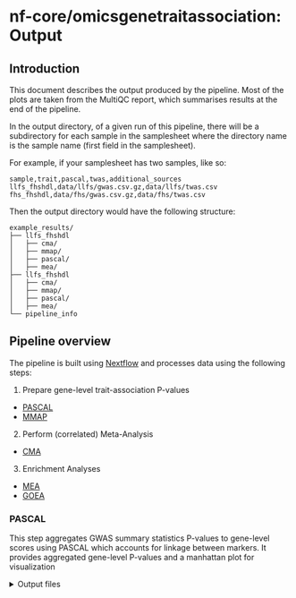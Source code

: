 # nf-core/omicsgenetraitassociation: Output

## Introduction

This document describes the output produced by the pipeline. Most of the plots are taken from the MultiQC report, which summarises results at the end of the pipeline.

In the output directory, of a given run of this pipeline, there will be a subdirectory for each sample in the samplesheet where the directory name is the sample name (first field in the samplesheet).

For example, if your samplesheet has two samples, like so:

```raw
sample,trait,pascal,twas,additional_sources
llfs_fhshdl,data/llfs/gwas.csv.gz,data/llfs/twas.csv
fhs_fhshdl,data/fhs/gwas.csv.gz,data/fhs/twas.csv
```

Then the output directory would have the following structure:

```raw
example_results/
├── llfs_fhshdl
│   ├── cma/
│   ├── mmap/
│   ├── pascal/
│   ├── mea/
├── llfs_fhshdl
│   ├── cma/
│   ├── mmap/
│   ├── pascal/
│   ├── mea/
└── pipeline_info
```

## Pipeline overview

The pipeline is built using [Nextflow](https://www.nextflow.io/) and processes data using the following steps:

1. Prepare gene-level trait-association P-values

-   [PASCAL](#pascal)
-   [MMAP](#mmap)

2. Perform (correlated) Meta-Analysis

-   [CMA](#cma)

3. Enrichment Analyses

-   [MEA](#mea)
-   [GOEA](#mea)

### PASCAL

This step aggregates GWAS summary statistics P-values to gene-level scores using PASCAL which accounts for linkage between markers. It provides aggregated gene-level P-values and a manhattan plot for visualization

<details markdown="1">
<summary>Output files</summary>

-   `pascal/`
    -   `pascal_out.tsv`: PASCAL gene-level P-values
    -   `manhattan_plot.png`: manhattan plot

### MMAP

This step uses MMAP to perform linear mixed model analysis using gene expression as the main predictor and the trait as the outcome variable. It provides a directory of LMM results for each gene as well as a parsed output as a single csv file.

<details markdown="1">
<summary>Output files</summary>

-   `mmap/`
    -   `mmap/`: directory containing single-gene results
    -   `parsed_output_mmap_results.csv`: parsed output file

### CMA

This step performs correlated meta-analysis using the CMA package. It provides an output file with the meta P-value and a matrix of tetrachoric correlation coefficients.

<details markdown="1">
<summary>Output files</summary>

-   `cma/`
    -   `CMA_meta.csv`: file with meta p-value
    -   `tetrachor_sigma.txt`: tetrachoric correlations between input datasets

### MEA

This step performs module and gene ontology (GO) enrichment analyses. It provides summaries of each enrichment analysis.

<details markdown="1">
<summary>Output files</summary>

-   `mea/`
    -   `master_summary_<sample>.csv`: master summary file with all enrichment analysis results

### Pipeline information

<details markdown="1">
<summary>Output files</summary>

-   `pipeline_info/`
    -   Reports generated by Nextflow: `execution_report.html`, `execution_timeline.html`, `execution_trace.txt` and `pipeline_dag.dot`/`pipeline_dag.svg`.
    -   Reports generated by the pipeline: `pipeline_report.html`, `pipeline_report.txt` and `software_versions.yml`. The `pipeline_report*` files will only be present if the `--email` / `--email_on_fail` parameter's are used when running the pipeline.
    -   Reformatted samplesheet files used as input to the pipeline: `samplesheet.valid.csv`.
    -   Parameters used by the pipeline run: `params.json`.

</details>

[Nextflow](https://www.nextflow.io/docs/latest/tracing.html) provides excellent functionality for generating various reports relevant to the running and execution of the pipeline. This will allow you to troubleshoot errors with the running of the pipeline, and also provide you with other information such as launch commands, run times and resource usage.
